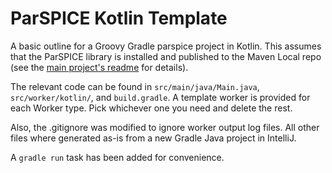 # ParSPICE Kotlin Template
A basic outline for a Groovy Gradle parspice project in Kotlin. This assumes that the ParSPICE library is installed
and published to the Maven Local repo (see the [main project's readme](https://github.com/JoelCourtney/parspice) for details).

The relevant code can be found in `src/main/java/Main.java`, `src/worker/kotlin/`, and `build.gradle`. A template worker is provided for each Worker type. Pick whichever one you need and delete the rest.

Also, the .gitignore was modified to ignore worker output log files. All other files where generated as-is from a new Gradle Java project in IntelliJ.

A `gradle run` task has been added for convenience.